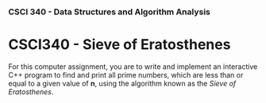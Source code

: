 ### CSCI 340 - Data Structures and Algorithm Analysis

# CSCI340 - Sieve of Eratosthenes

For this computer assignment, you are to write and implement an interactive C++ program to find and print all prime numbers, which are less than or equal to a given value of **n**, using the algorithm known as the *Sieve of Eratosthenes*.